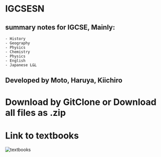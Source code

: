 # IGCSESN
## summary notes for IGCSE, Mainly:
	- History
	- Geography
	- Physics
	- Chemistry
	- Physics
	- English
	- Japanese L&L
## Developed by Moto, Haruya, Kiichiro
# Download by GitClone or Download all files as .zip

# Link to textbooks
![textbooks](https://kisted-my.sharepoint.com/:f:/g/personal/ko4462_email_kist_ed_jp/EmDpgTKztQRHr7yOIda9GLoBSOXelTeSe4IE0J7FRwnyJQ?e=6udG51)
